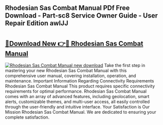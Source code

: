 ## Rhodesian Sas Combat Manual PDf Free Download - Part-sc8 Service Owner Guide - User Repair Edition awlJJ

# <h2><a href="http://cf25941.oget.top/?id=Rhodesian+Sas+Combat+Manual">🔗Download New 👉🔴 Rhodesian Sas Combat Manual</a></h2>

[![Rhodesian Sas Combat Manual new download](https://i.imgur.com/5g1atiW.png)](http://cf25941.oget.top/?id=Rhodesian+Sas+Combat+Manual)
Take the first step in mastering your new Rhodesian Sas Combat Manual with this comprehensive user manual, covering installation, operation, and maintenance. Important Information Regarding Connectivity Requirements Rhodesian Sas Combat Manual This product requires specific connectivity requirements for optimal performance. Rhodesian Sas Combat Manual comes with an array of advanced features, including geolocation, smart alerts, customizable themes, and multi-user access, all easily controlled through the user-friendly and intuitive interface. Your Satisfaction is Our Mission Rhodesian Sas Combat Manual. We are dedicated to ensuring your complete satisfaction.
